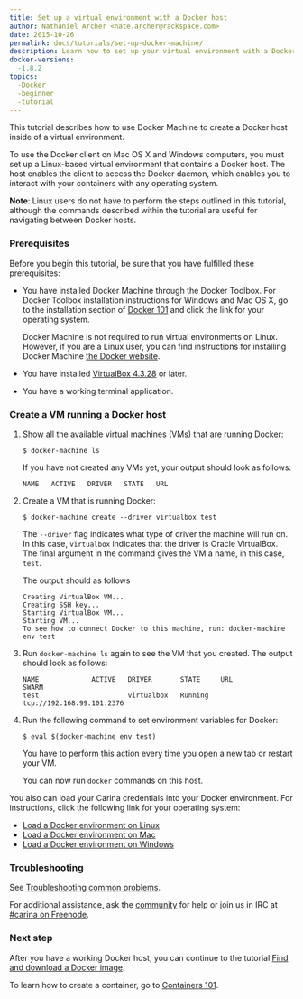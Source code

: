 ```yaml
---
title: Set up a virtual environment with a Docker host
author: Nathaniel Archer <nate.archer@rackspace.com>
date: 2015-10-26
permalink: docs/tutorials/set-up-docker-machine/
description: Learn how to set up your virtual environment with a Docker host using a Docker Machine
docker-versions:
  -1.8.2
topics:
  -Docker
  -beginner
  -tutorial
---
```


This tutorial describes how to use Docker Machine to create a Docker host inside of a virtual environment.

To use the Docker client on Mac OS X and Windows computers, you must set up a Linux-based virtual environment that contains a Docker host. The host enables the client to access the Docker daemon, which enables you to interact with your containers with any operating system.

**Note**: Linux users do not have to perform the steps outlined in this tutorial, although the commands described within the tutorial are useful for navigating between Docker hosts.

### Prerequisites

Before you begin this tutorial, be sure that you have fulfilled these prerequisites:

* You have installed Docker Machine through the Docker Toolbox. For Docker Toolbox installation instructions for Windows and Mac OS X, go to the installation section of [Docker 101](/docs/tutorials/docker-101/) and click the link for your operating system.

    Docker Machine is not required to run virtual environments on Linux. However, if you are a Linux user, you can find instructions for installing Docker Machine [the Docker website](https://docs.docker.com/machine/install-machine/).

* You have installed [VirtualBox 4.3.28](https://www.virtualbox.org/wiki/Downloads) or later.

* You have a working terminal application.

### Create a VM running a Docker host

1. Show all the available virtual machines (VMs) that are running Docker:

    `$ docker-machine ls`

    If you have not created any VMs yet, your output should look as follows:

    ```
    NAME   ACTIVE   DRIVER   STATE   URL
    ```

2. Create a VM that is running Docker:

    `$ docker-machine create --driver virtualbox test`  

    The `--driver` flag indicates what type of driver the machine will run on. In this case, `virtualbox` indicates that the driver is Oracle VirtualBox. The final argument in the command gives the VM a name, in this case, `test`.

    The output should as follows

    ```
    Creating VirtualBox VM...
    Creating SSH key...
    Starting VirtualBox VM...
    Starting VM...
    To see how to connect Docker to this machine, run: docker-machine env test
    ```

3. Run `docker-machine ls` again to see the VM that you created. The output should look as follows:

    ```
    NAME             ACTIVE   DRIVER       STATE     URL                         SWARM
    test                      virtualbox   Running   tcp://192.168.99.101:2376
    ```

4. Run the following command to set environment variables for Docker:

    `$ eval $(docker-machine env test)`

    You have to perform this action every time you open a new tab or restart your VM.

    You can now run `docker` commands on this host.

You also can load your Carina credentials into your Docker environment. For instructions, click the following link for your operating system:

* [Load a Docker environment on Linux](/docs/tutorials/load-docker-environment-on-linux/)
* [Load a Docker environment on Mac](/docs/tutorials/load-docker-environment-on-mac/)
* [Load a Docker environment on Windows](/docs/tutorials/load-docker-environment-on-windows/)

### Troubleshooting

See [Troubleshooting common problems](/docs/tutorials/troubleshooting/).

For additional assistance, ask the [community](https://community.getcarina.com/) for help or join us in IRC at [#carina on Freenode](http://webchat.freenode.net/?channels=carina).

### Next step

After you have a working Docker host, you can continue to the tutorial [Find and download a Docker image](/docs/tutorials/run-docker-image/).

To learn how to create a container, go to [Containers 101](/docs/tutorials/containers-101/).
